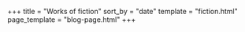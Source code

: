 +++
title = "Works of fiction"
sort_by = "date"
template = "fiction.html"
page_template = "blog-page.html"
+++
